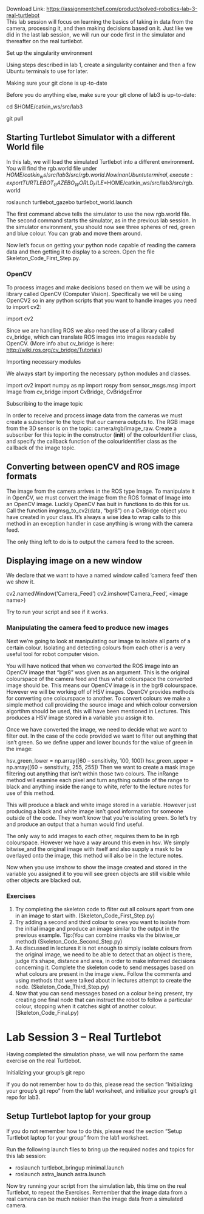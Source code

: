 Download Link: https://assignmentchef.com/product/solved-robotics-lab-3-real-turtlebot
<br>
This lab session will focus on learning the basics of taking in data from the camera, processing it, and then making decisions based on it.  Just like we did in the last lab session, we will  run our code first in the simulator and thereafter on the real turtlebot.

Set up the singularity environment

Using steps described in lab 1, create a singularity container and then a few Ubuntu terminals to use for later.

Making sure your git clone is up-to-date

Before you do anything else, make sure your git clone of lab3 is up-to-date:

cd $HOME/catkin_ws/src/lab3

git pull

<h2>Starting Turtlebot Simulator with a different World file</h2>

In this lab, we will load the simulated Turtlebot into a different environment. You will find the rgb.world file under $HOME/catkin_ws/src/lab3/src/rgb.world. Now in an Ubuntu terminal, execute: export TURTLEBOT_GAZEBO_WORLD_FILE=$HOME/catkin_ws/src/lab3/src/rgb.world

roslaunch turtlebot_gazebo turtlebot_world.launch




The first command above tells the simulator to use the new rgb.world file. The second command starts the simulator, as in the previous lab session. In the simulator environment, you should now see three spheres of red, green and blue colour. You can grab and move them around.

Now let’s focus on getting your python node capable of reading the camera data and then getting it to display to a screen. Open the file Skeleton_Code_First_Step.py.

<h3>OpenCV</h3>

To process images and make decisions based on them we will be using a library called OpenCV (Computer Vision). Specifically we will be using OpenCV2 so in any python scripts that you want to handle images you need to import cv2:

import cv2

Since we are handling ROS we also need the use of a library called cv_bridge, which can translate ROS images into images readable by OpenCV. (More info abut cv_bridge is here: http://wiki.ros.org/cv_bridge/Tutorials)

Importing necessary modules

We always start by importing the necessary python modules and classes.

import cv2 import numpy as np import rospy from sensor_msgs.msg import Image from cv_bridge import CvBridge, CvBridgeError

Subscribing to the image topic

In order to receive and process image data from the cameras we must create a subscriber to the topic that our camera outputs to. The RGB image from the 3D sensor is on the topic: camera/rgb/image_raw. Create a subscriber for this topic in the constructor (__init__) of the colourIdentifier class, and specify the callback function of the colourIdentifier class as the callback of the image topic.

<h2>Converting between openCV and ROS image formats</h2>

The image from the camera arrives in the ROS type Image. To manipulate it in OpenCV, we must convert the image from the ROS format of Image into an OpenCV image. Luckily OpenCV has buit in functions to do this for us. Call the function imgmsg_to_cv2(data, “bgr8”) on a CvBridge object you have created in your class. It’s always a wise idea to wrap calls to this method in an exception handler in case anything is wrong with the camera feed.

The only thing left to do is to output the camera feed to the screen.

<h2>Displaying image on a new window</h2>

We declare that we want to have a named window called ‘camera feed’ then we show it.

cv2.namedWindow(‘Camera_Feed’) cv2.imshow(‘Camera_Feed’, &lt;image name&gt;)

Try to run your script and see if it works.

<h3>Manipulating the camera feed to produce new images</h3>

Next we’re going to look at manipulating our image to isolate all parts of a certain colour. Isolating and detecting colours from each other is a very useful tool for robot computer vision.

You will have noticed that when we converted the ROS image into an OpenCV image that “bgr8” was given as an argument. This is the original colourspace of the camera feed and thus what colourspace the converted image should be. This means our OpenCV image is in the bgr8 colourspace. However we will be working off of HSV images. OpenCV provides methods for converting one colourspace to another. To convert colours we make a simple method call providing the source image and which colour conversion algortihm should be used, this will have been mentioned in Lectures. This produces a HSV image stored in a variable you assign it to.

Once we have converted the image, we need to decide what we want to filter out. In the case of the code provided we want to filter out anything that isn’t green. So we define upper and lower bounds for the value of green in the image:

hsv_green_lower = np.array([60 – sensitivity, 100, 100]) hsv_green_upper = np.array([60 + sensitivity, 255, 255]) Then we want to create a mask image filtering out anything that isn’t within those two colours. The inRange method will examine each pixel and turn anything outside of the range to black and anything inside the range to white, refer to the lecture notes for use of this method.

This will produce a black and white image stored in a variable. However just producing a black and white image isn’t good information for someone outside of the code. They won’t know that you’re isolating green. So let’s try and produce an output that a human would find useful.

The only way to add images to each other, requires them to be in rgb colourspace. However we have a way around this even in hsv. We simply bitwise_and the original image with itself and also supply a mask to be overlayed onto the image, this method will also be in the lecture notes.

Now when you use imshow to show the image created and stored in the variable you assigned it to you will see green objects are still visible while other objects are blacked out.

<h3>Exercises</h3>

<ol>

 <li>Try completing the skeleton code to filter out all colours apart from one in an image to start with. (Skeleton_Code_First_Step.py)</li>

 <li>Try adding a second and third colour to ones you want to isolate from the initial image and produce an image similar to the output in the previous example. Tip:(You can combine masks via the bitwise_or method) (Skeleton_Code_Second_Step.py)</li>

 <li>As discussed in lectures it is not enough to simply isolate colours from the original image, we need to be able to detect that an object is there, judge it’s shape, distance and area, in order to make informed decisions concerning it. Complete the skeleton code to send messages based on what colours are present in the image view.. Follow the comments and using methods that were talked about in lectures attempt to create the node. (Skeleton_Code_Third_Step.py)</li>

 <li>Now that you can send messages based on a colour being present, try creating one final node that can instruct the robot to follow a particular colour, stopping when it catches sight of another colour. (Skeleton_Code_Final.py)</li>

</ol>




<h1>Lab Session 3 – Real Turtlebot</h1>

Having completed the simulation phase, we will now perform the same exercise on the real Turtlebot.

Initializing your group’s git repo

If you do not remember how to do this, please read the section “Initializing your group’s git repo” from the lab1 worksheet, and initialize your group’s git repo for lab3.

<h2>Setup Turtlebot laptop for your group</h2>

If you do not remember how to do this, please read the section “Setup Turtlebot laptop for your group” from the lab1 worksheet.




Run the following launch files to bring up the required nodes and topics for this lab session:

<ul>

 <li>roslaunch turtlebot_bringup minimal.launch</li>

 <li>roslaunch astra_launch astra.launch</li>

</ul>

Now try running your script from the simulation lab, this time on the real Turtlebot, to repeat the Exercises. Remember that the image data from a real camera can be much noisier than the image data from a simulated camera.